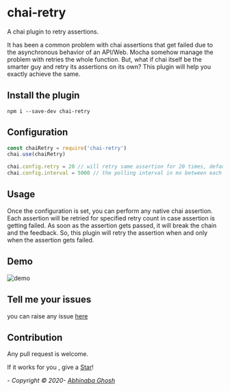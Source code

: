 # chai-retry

A chai plugin to retry assertions.

It has been a common problem with chai assertions that get failed due to the asynchronous behavior of an API/Web. Mocha somehow manage the problem with retries the whole function. But, what if chai itself be the smarter guy and retry its assertions on its own? This plugin will help you exactly achieve the same.

## Install the plugin

```ssh
npm i --save-dev chai-retry
```

## Configuration

```js
const chaiRetry = require('chai-retry')
chai.use(chaiRetry)

chai.config.retry = 20 // will retry same assertion for 20 times, defaults to 10
chai.config.interval = 5000 // the polling interval in ms between each retry, defaults to 2000 ms
```

## Usage

Once the configuration is set, you can perform any native chai assertion. Each assertion will be retried for specified retry count in case assertion is getting failed. As soon as the assertion gets passed, it will break the chain and the feedback. So, this plugin will retry the assertion when and only when the assertion gets failed.

## Demo

![demo](./docs/chai-retry.gif)

## Tell me your issues

you can raise any issue [here](https://github.com/abhinaba-ghosh/chai-retry/issues)

## Contribution

Any pull request is welcome.

If it works for you , give a [Star](https://github.com/abhinaba-ghosh/chai-retry)!

_- Copyright &copy; 2020- [Abhinaba Ghosh](https://www.linkedin.com/in/abhinaba-ghosh-9a2ab8a0/)_
